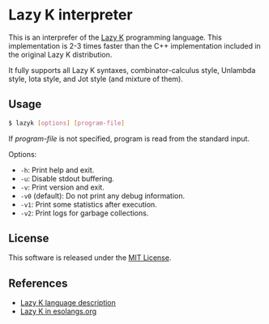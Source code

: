 # Lazy K interpreter

This is an interprefer of the [Lazy K](https://tromp.github.io/cl/lazy-k.html)
programming language. This implementation is 2-3 times faster than the C++
implementation included in the original Lazy K distribution.

It fully supports all Lazy K syntaxes, combinator-calculus style, Unlambda
style, Iota style, and Jot style (and mixture of them).

## Usage

```sh
$ lazyk [options] [program-file]
```

If _program-file_ is not specified, program is read from the standard input.

Options:
- `-h`: Print help and exit.
- `-u`: Disable stdout buffering.
- `-v`: Print version and exit.
- `-v0` (default): Do not print any debug information.
- `-v1`: Print some statistics after execution.
- `-v2`: Print logs for garbage collections.

## License

This software is released under the [MIT License](LICENSE).

## References

- [Lazy K language description](https://tromp.github.io/cl/lazy-k.html)
- [Lazy K in esolangs.org](https://esolangs.org/wiki/Lazy_K)
